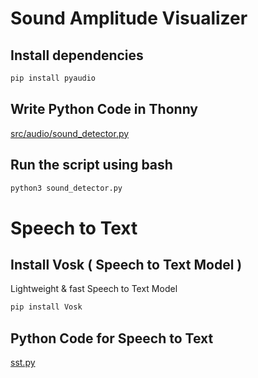 # Sound Amplitude Visualizer
## Install dependencies
```bash
pip install pyaudio
```
## Write Python Code in Thonny
[src/audio/sound_detector.py](https://github.com/pohyuwei0111/RaspberryPi_Project/blob/d33a6f0e1460d569a0acfe2d5bbfc11f3cc40c40/src/audio/sound_detector.py)

## Run the script using bash
```bash
python3 sound_detector.py
```
# Speech to Text
## Install Vosk ( Speech to Text Model )
Lightweight & fast Speech to Text Model
```bash
pip install Vosk
```
## Python Code for Speech to Text
[sst.py](https://github.com/pohyuwei0111/RaspberryPi_Project/blob/ede6949a318272aeac969b4f5bbb55e8d1166b6c/src/audio/stt.py)
